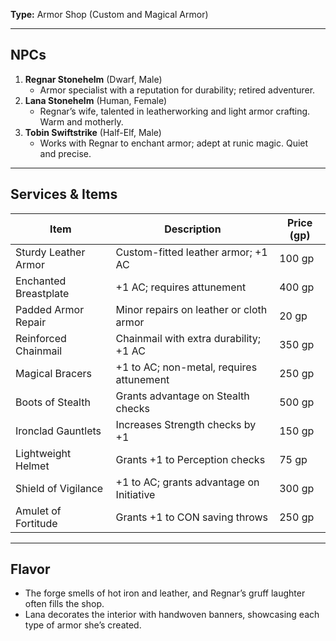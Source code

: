 **Type:** Armor Shop (Custom and Magical Armor)

---

## NPCs

1. **Regnar Stonehelm** (Dwarf, Male)
    - Armor specialist with a reputation for durability; retired adventurer.
2. **Lana Stonehelm** (Human, Female)
    - Regnar’s wife, talented in leatherworking and light armor crafting. Warm and motherly.
3. **Tobin Swiftstrike** (Half-Elf, Male)
    - Works with Regnar to enchant armor; adept at runic magic. Quiet and precise.

---

## Services & Items

|Item|Description|Price (gp)|
|---|---|---|
|Sturdy Leather Armor|Custom-fitted leather armor; +1 AC|100 gp|
|Enchanted Breastplate|+1 AC; requires attunement|400 gp|
|Padded Armor Repair|Minor repairs on leather or cloth armor|20 gp|
|Reinforced Chainmail|Chainmail with extra durability; +1 AC|350 gp|
|Magical Bracers|+1 to AC; non-metal, requires attunement|250 gp|
|Boots of Stealth|Grants advantage on Stealth checks|500 gp|
|Ironclad Gauntlets|Increases Strength checks by +1|150 gp|
|Lightweight Helmet|Grants +1 to Perception checks|75 gp|
|Shield of Vigilance|+1 to AC; grants advantage on Initiative|300 gp|
|Amulet of Fortitude|Grants +1 to CON saving throws|250 gp|

---

## Flavor

- The forge smells of hot iron and leather, and Regnar’s gruff laughter often fills the shop.
- Lana decorates the interior with handwoven banners, showcasing each type of armor she’s created.